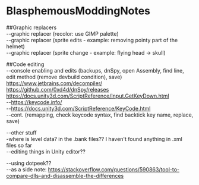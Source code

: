 # BlasphemousModdingNotes

##Graphic replacers  
--graphic replacer (recolor: use GIMP palette)  
--graphic replacer (sprite edits - example: removing pointy part of the helmet)  
--graphic replacer (sprite change - example: flying head -> skull)  
  
##Code editing  
--console enabling and edits (backups, dnSpy, open Assembly, find line, edit method (remove devbuild condition), save)  
https://www.jetbrains.com/decompiler/  
https://github.com/0xd4d/dnSpy/releases  
https://docs.unity3d.com/ScriptReference/Input.GetKeyDown.html  
--https://keycode.info/  
--https://docs.unity3d.com/ScriptReference/KeyCode.html  
--cont. (remapping, check keycode syntax, find backtick key name, replace, save)  
  
--other stuff  
-where is level data? in the .bank files?? I haven't found anything in .xml files so far  
--editing things in Unity editor??  
  
--using dotpeek??  
--as a side note: https://stackoverflow.com/questions/590863/tool-to-compare-dlls-and-disassemble-the-differences  
